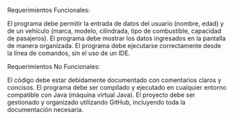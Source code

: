 Requerimientos Funcionales:

El programa debe permitir la entrada de datos del usuario (nombre, edad) y de un vehículo (marca, modelo, cilindrada, tipo de combustible, capacidad de pasajeros).
El programa debe mostrar los datos ingresados en la pantalla de manera organizada.
El programa debe ejecutarse correctamente desde la línea de comandos, sin el uso de un IDE.

Requerimientos No Funcionales:

El código debe estar debidamente documentado con comentarios claros y concisos.
El programa debe ser compilado y ejecutado en cualquier entorno compatible con Java (máquina virtual Java).
El proyecto debe ser gestionado y organizado utilizando GitHub, incluyendo toda la documentación necesaria.
